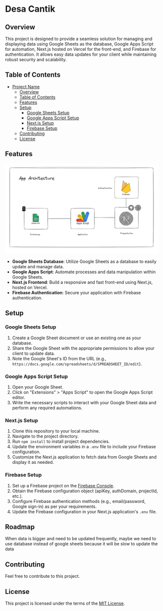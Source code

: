 # Desa Cantik

## Overview

This project is designed to provide a seamless solution for managing and displaying data using Google Sheets as the database, Google Apps Script for automation, Next.js hosted on Vercel for the front-end, and Firebase for authentication. It allows easy data updates for your client while maintaining robust security and scalability.

## Table of Contents

- [Project Name](#desa-cantik)
  - [Overview](#overview)
  - [Table of Contents](#table-of-contents)
  - [Features](#features)
  - [Setup](#setup)
    - [Google Sheets Setup](#google-sheets-setup)
    - [Google Apps Script Setup](#google-apps-script-setup)
    - [Next.js Setup](#nextjs-setup)
    - [Firebase Setup](#firebase-setup)
  - [Contributing](#contributing)
  - [License](#license)

## Features
![Desa Cantik](/docs/app-architecture.png)

- **Google Sheets Database**: Utilize Google Sheets as a database to easily update and manage data.
- **Google Apps Script**: Automate processes and data manipulation within Google Sheets.
- **Next.js Frontend**: Build a responsive and fast front-end using Next.js, hosted on Vercel.
- **Firebase Authentication**: Secure your application with Firebase authentication.

## Setup

### Google Sheets Setup

1. Create a Google Sheet document or use an existing one as your database.
2. Share the Google Sheet with the appropriate permissions to allow your client to update data.
3. Note the Google Sheet's ID from the URL (e.g., `https://docs.google.com/spreadsheets/d/SPREADSHEET_ID/edit`).

### Google Apps Script Setup

1. Open your Google Sheet.
2. Click on "Extensions" > "Apps Script" to open the Google Apps Script editor.
3. Write the necessary scripts to interact with your Google Sheet data and perform any required automations.

### Next.js Setup

1. Clone this repository to your local machine.
2. Navigate to the project directory.
3. Run `npm install` to install project dependencies.
4. Update the environment variables in a `.env` file to include your Firebase configuration.
5. Customize the Next.js application to fetch data from Google Sheets and display it as needed.

### Firebase Setup

1. Set up a Firebase project on the [Firebase Console](https://console.firebase.google.com/).
2. Obtain the Firebase configuration object (apiKey, authDomain, projectId, etc.).
3. Configure Firebase authentication methods (e.g., email/password, Google sign-in) as per your requirements.
4. Update the Firebase configuration in your Next.js application's `.env` file.

## Roadmap
When data is bigger and need to be updated frequently, maybe we need to use database instead of google sheets because it will be slow to update the data


## Contributing
Feel free to contribute to this project.


## License

This project is licensed under the terms of the [MIT License](https://opensource.org/licenses/MIT).
